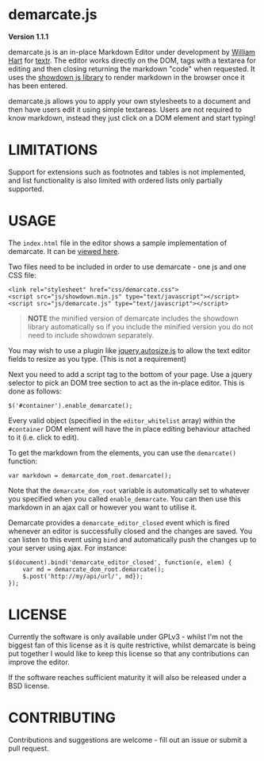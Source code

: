 demarcate.js
============

**Version 1.1.1**

demarcate.js is an in-place Markdown Editor under development by 
[William Hart](http://www.williamhart.info) for [textr](http://to-textr.com/).
The editor works directly on the DOM, tags with a textarea for editing and then
closing returning the markdown "code" when requested.  It uses the 
[showdown js library](https://github.com/coreyti/showdown) to render markdown 
in the browser once it has been entered.

demarcate.js allows you to apply your own stylesheets to a document and then have users
edit it using simple textareas.  Users are not required to know markdown, instead
they just click on a DOM element and start typing!


LIMITATIONS
===============

Support for extensions such as footnotes and tables is not implemented, and 
list functionality is also limited with ordered lists only partially supported.

USAGE
===========

The `index.html` file in the editor shows a sample implementation of demarcate. 
It can be [viewed here](http://will-hart.github.com/demarcate.js/).  

Two files need to be included in order to use demarcate - one js and one CSS file:

    <link rel="stylesheet" href="css/demarcate.css">
    <script src="js/showdown.min.js" type="text/javascript"></script>
    <script src="js/demarcate.js" type="text/javascript"></script>

> **NOTE** the minified version of demarcate includes the showdown library automatically 
so if you include the minified version you do not need to include showdown separately.

You may wish to use a plugin like [jquery.autosize.js](http://www.jacklmoore.com/autosize)
to allow the text editor fields to resize as you type.  (This is not a requirement)

Next you need to add a script tag to the bottom of your page.  Use a jquery selector 
to pick an DOM tree section to act as the in-place editor.  This is done as follows:

    $('#container').enable_demarcate();

Every valid object (specified in the `editor_whitelist` array) within the `#container` 
DOM element will have the in place editing behaviour attached to it (i.e. click to edit).

To get the markdown from the elements, you can use the `demarcate()` function:

    var markdown = demarcate_dom_root.demarcate();

Note that the `demarcate_dom_root` variable is automatically set to whatever you specified
when you called `enable_demarcate`.  You can then use this markdown in an ajax call or 
however you want to utilise it.  

Demarcate provides a `demarcate_editor_closed` event which is fired whenever an editor 
is successfully closed and the changes are saved.  You can listen to this event using 
`bind` and automatically push the changes up to your server using ajax.  For instance:

    $(document).bind('demarcate_editor_closed', function(e, elem) {
        var md = demarcate_dom_root.demarcate();
        $.post('http://my/api/url/', md});
    });


LICENSE
==========

Currently the software is only available under GPLv3 - whilst I'm not the biggest 
fan of this license as it is quite restrictive, whilst demarcate is being put together
I would like to keep this license so that any contributions can improve the editor.

If the software reaches sufficient maturity it will also be released under a BSD license.


CONTRIBUTING
===============

Contributions and suggestions are welcome - fill out an issue or submit a pull request.
